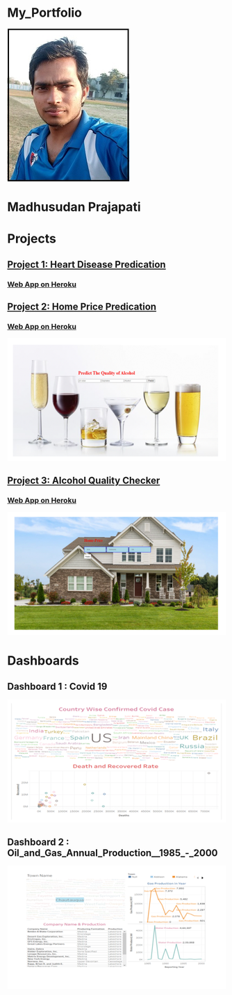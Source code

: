 # My_Portfolio

![](images/Madh.jpg)

# Madhusudan Prajapati

# Projects

## [**Project 1: Heart Disease Predication**]()

### [**Web App on Heroku**]()




## [**Project 2: Home Price Predication**]()

### [**Web App on Heroku**]()

![](images/Alcohol.gif)



## [**Project 3: Alcohol Quality Checker**]()

### [**Web App on Heroku**](https://alchol.herokuapp.com/)

![](images/House.gif)




# Dashboards 

## Dashboard 1 : Covid 19

![](images/Country.gif)


## Dashboard 2 : Oil_and_Gas_Annual_Production__1985_-_2000

![](images/Oil.gif)
